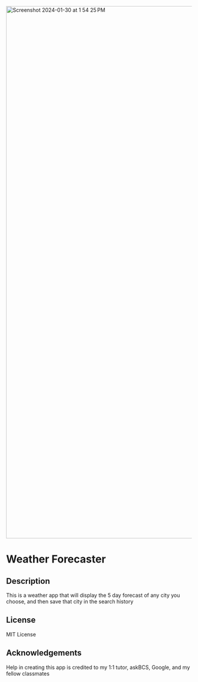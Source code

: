 <img width="1440" alt="Screenshot 2024-01-30 at 1 54 25 PM" src="https://github.com/Kainoazooyork/weather-forecaster/assets/144808230/64a0dd5b-3d8d-4441-8f1f-495dd79cfbc5">

# Weather Forecaster

## Description
This is a weather app that will display the 5 day forecast of any city you choose, and then save that city in the search history

## License
MIT License

## Acknowledgements
Help in creating this app is credited to my 1:1 tutor, askBCS, Google, and my fellow classmates





